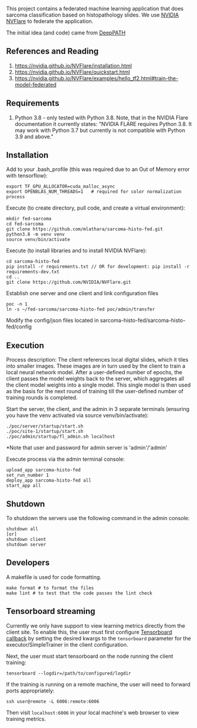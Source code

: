 
  

This project contains a federated machine learning application that does sarcoma classification based on histopathology slides. We use [NVIDIA NVFlare](https://github.com/NVIDIA/NVFlare) to federate the application.

  

The initial idea (and code) came from [DeepPATH](https://github.com/ncoudray/DeepPATH)

## References and Reading

 1. https://nvidia.github.io/NVFlare/installation.html
 2. https://nvidia.github.io/NVFlare/quickstart.html
 3. https://nvidia.github.io/NVFlare/examples/hello_tf2.html#train-the-model-federated

## Requirements

 1. Python 3.8 - only tested with Python 3.8. Note, that in the NVIDIA Flare documentation it currently states: "NVIDIA FLARE requires Python 3.8. It may work with Python 3.7 but currently is not compatible with Python 3.9 and above."

## Installation

 Add to your .bash_profile (this was required due to an Out of Memory error with tensorflow):

    export TF_GPU_ALLOCATOR=cuda_malloc_async
    export OPENBLAS_NUM_THREADS=1   # required for color normalization process

Execute (to create directory, pull code, and create a virtual environment):  

    mkdir fed-sarcoma
    cd fed-sarcoma
    git clone https://github.com/mlathara/sarcoma-histo-fed.git
    python3.8 -m venv venv
    source venv/bin/activate

Execute (to install libraries and to install NVIDIA NVFlare):
  

    cd sarcoma-histo-fed
    pip install -r requirements.txt // OR for development: pip install -r requirements-dev.txt
    cd ..
    git clone https://github.com/NVIDIA/NVFlare.git

Establish one server and one client and link configuration files

    poc -n 1
    ln -s ~/fed-sarcoma/sarcoma-histo-fed poc/admin/transfer

Modify the config/json files located in sarcoma-histo-fed/sarcoma-histo-fed/config

## Execution

Process description: The client references local digital slides, which it tiles into smaller images. These images are in turn used by the client to train a local neural network model. After a user-defined number of epochs, the client passes the model weights back to the server, which aggregates all the client model weights into a single model. This single model is then used as the basis for the next round of training till the user-defined number of training rounds is completed.

Start the server, the client, and the admin in 3 separate terminals (ensuring you have the venv activated via source venv/bin/activate):

    ./poc/server/startup/start.sh
    ./poc/site-1/startup/start.sh
    ./poc/admin/startup/fl_admin.sh localhost
  *Note that user and password for admin server is 'admin'/'admin'

Execute process via the admin terminal console:  

    upload_app sarcoma-histo-fed
    set_run_number 1
    deploy_app sarcoma-histo-fed all
    start_app all

## Shutdown

To shutdown the servers use the following command in the admin console:

    shutdown all
    [or]
    shutdown client
    shutdown server

## Developers

A makefile is used for code formatting.

    make format # to format the files
    make lint # to test that the code passes the lint check

## Tensorboard streaming

Currently we only have support to view learning metrics directly from the client site. To enable this, the user must first configure [Tensorboard callback](https://www.tensorflow.org/api_docs/python/tf/keras/callbacks/TensorBoard) by setting the desired kwargs to the `tensorboard` parameter for the executor/SimpleTrainer in the client configuration.

Next, the user must start tensorboard on the node running the client training:

    tensorboard --logdir=/path/to/configured/logdir

If the training is running on a remote machine, the user will need to forward ports appropriately:

    ssh user@remote -L 6006:remote:6006

Then visit `localhost:6006` in your local machine's web browser to view training metrics.
